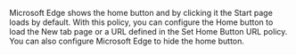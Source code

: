 Microsoft Edge shows the home button and by clicking it the Start page loads by default. With this policy, you can configure the Home button to load the New tab page or a URL defined in the Set Home Button URL policy. You can also configure Microsoft Edge to hide the home button. 